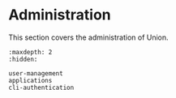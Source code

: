# Administration

This section covers the administration of Union.

```{toctree}
:maxdepth: 2
:hidden:

user-management
applications
cli-authentication
```
